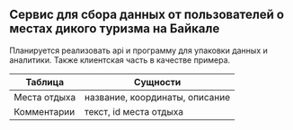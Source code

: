 ## Сервис для сбора данных от пользователей о местах дикого туризма на Байкале

Планируется реализовать api и программу для упаковки данных и аналитики. Также клиентская часть в качестве примера.

| Таблица | Сущности |
|----------|---------|
|Места отдыха|название, координаты, описание|
|Комментарии|текст, id места отдыха|
